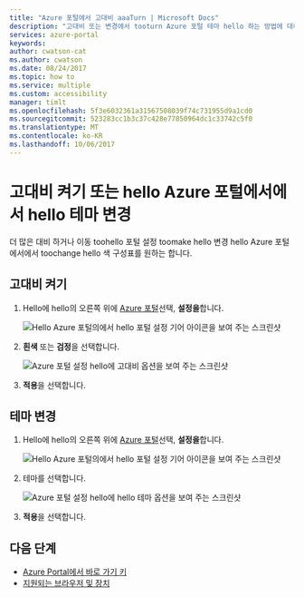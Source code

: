 ```yaml
---
title: "Azure 포털에서 고대비 aaaTurn | Microsoft Docs"
description: "고대비 또는 변경에서 tooturn Azure 포털 테마 hello 하는 방법에 대해 알아봅니다."
services: azure-portal
keywords: 
author: cwatson-cat
ms.author: cwatson
ms.date: 08/24/2017
ms.topic: how to
ms.service: multiple
ms.custom: accessibility
manager: timlt
ms.openlocfilehash: 5f3e6032361a31567508039f74c731955d9a1cd0
ms.sourcegitcommit: 523283cc1b3c37c428e77850964dc1c33742c5f0
ms.translationtype: MT
ms.contentlocale: ko-KR
ms.lasthandoff: 10/06/2017
---
```

# <a name="turn-on-high-contrast-or-change-hello-theme-in-hello-azure-portal"></a>고대비 켜기 또는 hello Azure 포털에서에서 hello 테마 변경
더 많은 대비 하거나 이동 toohello 포털 설정 toomake hello 변경 hello Azure 포털에서에서 toochange hello 색 구성표를 원하는 합니다. 

## <a name="turn-on-high-contrast"></a>고대비 켜기
1. Hello에 hello의 오른쪽 위에 [Azure 포털](https://portal.azure.com)선택, **설정을**합니다. 

    ![Hello Azure 포털의에서 hello 포털 설정 기어 아이콘을 보여 주는 스크린샷](./media/azure-portal-change-theme-high-contrast/azure-portal-settings-icon.png)
1. **흰색** 또는 **검정**을 선택합니다.

    ![Azure 포털 설정 hello에 고대비 옵션을 보여 주는 스크린샷](./media/azure-portal-change-theme-high-contrast/azure-portal-highcontrast-options.png)
1. **적용**을 선택합니다.

## <a name="change-theme"></a>테마 변경
1. Hello에 hello의 오른쪽 위에 [Azure 포털](https://portal.azure.com)선택, **설정을**합니다.

    ![Hello Azure 포털의에서 hello 포털 설정 기어 아이콘을 보여 주는 스크린샷](./media/azure-portal-change-theme-high-contrast/azure-portal-settings-icon.png)
1. 테마를 선택합니다.

    ![Azure 포털 설정 hello에 hello 테마 옵션을 보여 주는 스크린샷](./media/azure-portal-change-theme-high-contrast/azure-portal-theme-options.png)
1. **적용**을 선택합니다.

## <a name="next-steps"></a>다음 단계
- [Azure Portal에서 바로 가기 키](azure-portal-keyboard-shortcuts.md)
- [지원되는 브라우저 및 장치](../azure-preview-portal-supported-browsers-devices.md)
